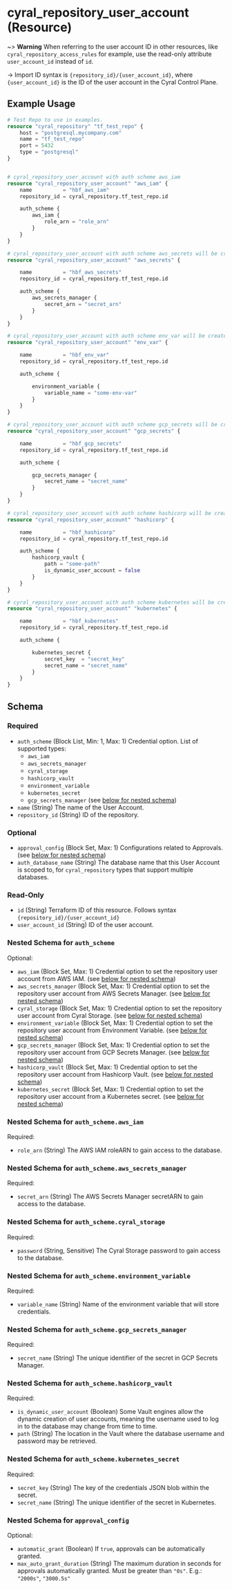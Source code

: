 # cyral_repository_user_account (Resource)

~> **Warning** When referring to the user account ID in other resources, like `cyral_repository_access_rules` for example,
use the read-only attribute `user_account_id` instead of `id`.

-> Import ID syntax is `{repository_id}/{user_account_id}`, where `{user_account_id}` is the ID of the user
account in the Cyral Control Plane.

## Example Usage

```terraform
# Test Repo to use in examples.
resource "cyral_repository" "tf_test_repo" {
    host = "postgresql.mycompany.com"
    name = "tf_test_repo"
    port = 5432
    type = "postgresql"
}


# cyral_repository_user_account with auth scheme aws_iam
resource "cyral_repository_user_account" "aws_iam" {
    name          = "hbf_aws_iam"
    repository_id = cyral_repository.tf_test_repo.id

    auth_scheme {
        aws_iam {
            role_arn = "role_arn"
        }
    }
}

# cyral_repository_user_account with auth scheme aws_secrets will be created
resource "cyral_repository_user_account" "aws_secrets" {

    name          = "hbf_aws_secrets"
    repository_id = cyral_repository.tf_test_repo.id

    auth_scheme {
        aws_secrets_manager {
            secret_arn = "secret_arn"
        }
    }
}

# cyral_repository_user_account with auth scheme env_var will be created
resource "cyral_repository_user_account" "env_var" {

    name          = "hbf_env_var"
    repository_id = cyral_repository.tf_test_repo.id

    auth_scheme {

        environment_variable {
            variable_name = "some-env-var"
        }
    }
}

# cyral_repository_user_account with auth scheme gcp_secrets will be created
resource "cyral_repository_user_account" "gcp_secrets" {

    name          = "hbf_gcp_secrets"
    repository_id = cyral_repository.tf_test_repo.id

    auth_scheme {

        gcp_secrets_manager {
            secret_name = "secret_name"
        }
    }
}

# cyral_repository_user_account with auth scheme hashicorp will be created
resource "cyral_repository_user_account" "hashicorp" {

    name          = "hbf_hashicorp"
    repository_id = cyral_repository.tf_test_repo.id

    auth_scheme {
        hashicorp_vault {
            path = "some-path"
            is_dynamic_user_account = false
        }
    }
}

# cyral_repository_user_account with auth scheme kubernetes will be created
resource "cyral_repository_user_account" "kubernetes" {

    name          = "hbf_kubernetes"
    repository_id = cyral_repository.tf_test_repo.id

    auth_scheme {

        kubernetes_secret {
            secret_key  = "secret_key"
            secret_name = "secret_name"
        }
    }
}
```

<!-- schema generated by tfplugindocs -->

## Schema

### Required

- `auth_scheme` (Block List, Min: 1, Max: 1) Credential option. List of supported types:
  - `aws_iam`
  - `aws_secrets_manager`
  - `cyral_storage`
  - `hashicorp_vault`
  - `environment_variable`
  - `kubernetes_secret`
  - `gcp_secrets_manager` (see [below for nested schema](#nestedblock--auth_scheme))
- `name` (String) The name of the User Account.
- `repository_id` (String) ID of the repository.

### Optional

- `approval_config` (Block Set, Max: 1) Configurations related to Approvals. (see [below for nested schema](#nestedblock--approval_config))
- `auth_database_name` (String) The database name that this User Account is scoped to, for `cyral_repository` types that support multiple databases.

### Read-Only

- `id` (String) Terraform ID of this resource. Follows syntax `{repository_id}/{user_account_id}`
- `user_account_id` (String) ID of the user account.

<a id="nestedblock--auth_scheme"></a>

### Nested Schema for `auth_scheme`

Optional:

- `aws_iam` (Block Set, Max: 1) Credential option to set the repository user account from AWS IAM. (see [below for nested schema](#nestedblock--auth_scheme--aws_iam))
- `aws_secrets_manager` (Block Set, Max: 1) Credential option to set the repository user account from AWS Secrets Manager. (see [below for nested schema](#nestedblock--auth_scheme--aws_secrets_manager))
- `cyral_storage` (Block Set, Max: 1) Credential option to set the repository user account from Cyral Storage. (see [below for nested schema](#nestedblock--auth_scheme--cyral_storage))
- `environment_variable` (Block Set, Max: 1) Credential option to set the repository user account from Environment Variable. (see [below for nested schema](#nestedblock--auth_scheme--environment_variable))
- `gcp_secrets_manager` (Block Set, Max: 1) Credential option to set the repository user account from GCP Secrets Manager. (see [below for nested schema](#nestedblock--auth_scheme--gcp_secrets_manager))
- `hashicorp_vault` (Block Set, Max: 1) Credential option to set the repository user account from Hashicorp Vault. (see [below for nested schema](#nestedblock--auth_scheme--hashicorp_vault))
- `kubernetes_secret` (Block Set, Max: 1) Credential option to set the repository user account from a Kubernetes secret. (see [below for nested schema](#nestedblock--auth_scheme--kubernetes_secret))

<a id="nestedblock--auth_scheme--aws_iam"></a>

### Nested Schema for `auth_scheme.aws_iam`

Required:

- `role_arn` (String) The AWS IAM roleARN to gain access to the database.

<a id="nestedblock--auth_scheme--aws_secrets_manager"></a>

### Nested Schema for `auth_scheme.aws_secrets_manager`

Required:

- `secret_arn` (String) The AWS Secrets Manager secretARN to gain access to the database.

<a id="nestedblock--auth_scheme--cyral_storage"></a>

### Nested Schema for `auth_scheme.cyral_storage`

Required:

- `password` (String, Sensitive) The Cyral Storage password to gain access to the database.

<a id="nestedblock--auth_scheme--environment_variable"></a>

### Nested Schema for `auth_scheme.environment_variable`

Required:

- `variable_name` (String) Name of the environment variable that will store credentials.

<a id="nestedblock--auth_scheme--gcp_secrets_manager"></a>

### Nested Schema for `auth_scheme.gcp_secrets_manager`

Required:

- `secret_name` (String) The unique identifier of the secret in GCP Secrets Manager.

<a id="nestedblock--auth_scheme--hashicorp_vault"></a>

### Nested Schema for `auth_scheme.hashicorp_vault`

Required:

- `is_dynamic_user_account` (Boolean) Some Vault engines allow the dynamic creation of user accounts, meaning the username used to log in to the database may change from time to time.
- `path` (String) The location in the Vault where the database username and password may be retrieved.

<a id="nestedblock--auth_scheme--kubernetes_secret"></a>

### Nested Schema for `auth_scheme.kubernetes_secret`

Required:

- `secret_key` (String) The key of the credentials JSON blob within the secret.
- `secret_name` (String) The unique identifier of the secret in Kubernetes.

<a id="nestedblock--approval_config"></a>

### Nested Schema for `approval_config`

Optional:

- `automatic_grant` (Boolean) If `true`, approvals can be automatically granted.
- `max_auto_grant_duration` (String) The maximum duration in seconds for approvals automatically granted. Must be greater than `"0s"`. E.g.: `"2000s"`, `"3000.5s"`
